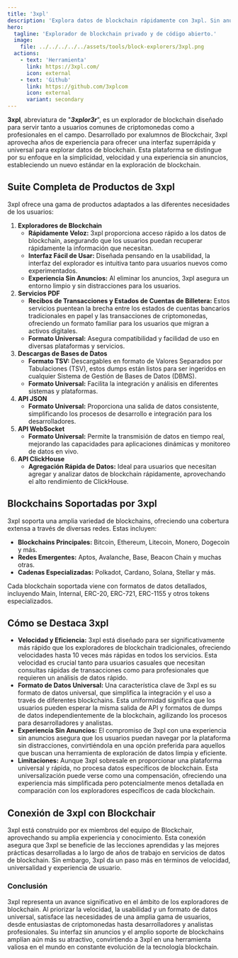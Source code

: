```yaml
---
title: '3xpl'
description: 'Explora datos de blockchain rápidamente con 3xpl. Sin anuncios, formato universal y soporte para las blockchains más populares.'
hero:
  tagline: 'Explorador de blockchain privado y de código abierto.'
  image: 
    file: ../../../../../assets/tools/block-explorers/3xpl.png
  actions:
    - text: 'Herramienta'
      link: https://3xpl.com/
      icon: external
    - text: 'Github'
      link: https://github.com/3xplcom
      icon: external
      variant: secondary
---
```

    
**3xpl**, abreviatura de "***3xplor3r***", es un explorador de blockchain diseñado para servir tanto a usuarios comunes de criptomonedas como a profesionales en el campo. Desarrollado por exalumnos de Blockchair, 3xpl aprovecha años de experiencia para ofrecer una interfaz superrápida y universal para explorar datos de blockchain. Esta plataforma se distingue por su enfoque en la simplicidad, velocidad y una experiencia sin anuncios, estableciendo un nuevo estándar en la exploración de blockchain.
    
## Suite Completa de Productos de 3xpl
3xpl ofrece una gama de productos adaptados a las diferentes necesidades de los usuarios:
1. **Exploradores de Blockchain**
    - **Rápidamente Veloz:** 3xpl proporciona acceso rápido a los datos de blockchain, asegurando que los usuarios puedan recuperar rápidamente la información que necesitan.
    - **Interfaz Fácil de Usar:** Diseñada pensando en la usabilidad, la interfaz del explorador es intuitiva tanto para usuarios nuevos como experimentados.
    - **Experiencia Sin Anuncios:** Al eliminar los anuncios, 3xpl asegura un entorno limpio y sin distracciones para los usuarios.
2. **Servicios PDF**
    - **Recibos de Transacciones y Estados de Cuentas de Billetera:** Estos servicios puentean la brecha entre los estados de cuentas bancarios tradicionales en papel y las transacciones de criptomonedas, ofreciendo un formato familiar para los usuarios que migran a activos digitales.
    - **Formato Universal:** Asegura compatibilidad y facilidad de uso en diversas plataformas y servicios.
3. **Descargas de Bases de Datos**
    - **Formato TSV:** Descargables en formato de Valores Separados por Tabulaciones (TSV), estos dumps están listos para ser ingeridos en cualquier Sistema de Gestión de Bases de Datos (DBMS).
    - **Formato Universal:** Facilita la integración y análisis en diferentes sistemas y plataformas.
4. **API JSON**
    - **Formato Universal:** Proporciona una salida de datos consistente, simplificando los procesos de desarrollo e integración para los desarrolladores.
5. **API WebSocket**
    - **Formato Universal:** Permite la transmisión de datos en tiempo real, mejorando las capacidades para aplicaciones dinámicas y monitoreo de datos en vivo.
6. **API ClickHouse**
    - **Agregación Rápida de Datos:** Ideal para usuarios que necesitan agregar y analizar datos de blockchain rápidamente, aprovechando el alto rendimiento de ClickHouse.
    
## Blockchains Soportadas por 3xpl
3xpl soporta una amplia variedad de blockchains, ofreciendo una cobertura extensa a través de diversas redes. Estas incluyen:
- **Blockchains Principales:** Bitcoin, Ethereum, Litecoin, Monero, Dogecoin y más.
- **Redes Emergentes:** Aptos, Avalanche, Base, Beacon Chain y muchas otras.
- **Cadenas Especializadas:** Polkadot, Cardano, Solana, Stellar y más.
    
Cada blockchain soportada viene con formatos de datos detallados, incluyendo Main, Internal, ERC-20, ERC-721, ERC-1155 y otros tokens especializados.
    
## Cómo se Destaca 3xpl
- **Velocidad y Eficiencia:** 3xpl está diseñado para ser significativamente más rápido que los exploradores de blockchain tradicionales, ofreciendo velocidades hasta 10 veces más rápidas en todos los servicios. Esta velocidad es crucial tanto para usuarios casuales que necesitan consultas rápidas de transacciones como para profesionales que requieren un análisis de datos rápido.
- **Formato de Datos Universal:** Una característica clave de 3xpl es su formato de datos universal, que simplifica la integración y el uso a través de diferentes blockchains. Esta uniformidad significa que los usuarios pueden esperar la misma salida de API y formatos de dumps de datos independientemente de la blockchain, agilizando los procesos para desarrolladores y analistas.
- **Experiencia Sin Anuncios:** El compromiso de 3xpl con una experiencia sin anuncios asegura que los usuarios puedan navegar por la plataforma sin distracciones, convirtiéndola en una opción preferida para aquellos que buscan una herramienta de exploración de datos limpia y eficiente.
- **Limitaciones:** Aunque 3xpl sobresale en proporcionar una plataforma universal y rápida, no procesa datos específicos de blockchain. Esta universalización puede verse como una compensación, ofreciendo una experiencia más simplificada pero potencialmente menos detallada en comparación con los exploradores específicos de cada blockchain.
    
## Conexión de 3xpl con Blockchair
3xpl está construido por ex miembros del equipo de Blockchair, aprovechando su amplia experiencia y conocimiento. Esta conexión asegura que 3xpl se beneficie de las lecciones aprendidas y las mejores prácticas desarrolladas a lo largo de años de trabajo en servicios de datos de blockchain. Sin embargo, 3xpl da un paso más en términos de velocidad, universalidad y experiencia de usuario.
    
### Conclusión
3xpl representa un avance significativo en el ámbito de los exploradores de blockchain. Al priorizar la velocidad, la usabilidad y un formato de datos universal, satisface las necesidades de una amplia gama de usuarios, desde entusiastas de criptomonedas hasta desarrolladores y analistas profesionales. Su interfaz sin anuncios y el amplio soporte de blockchains amplían aún más su atractivo, convirtiendo a 3xpl en una herramienta valiosa en el mundo en constante evolución de la tecnología blockchain.

